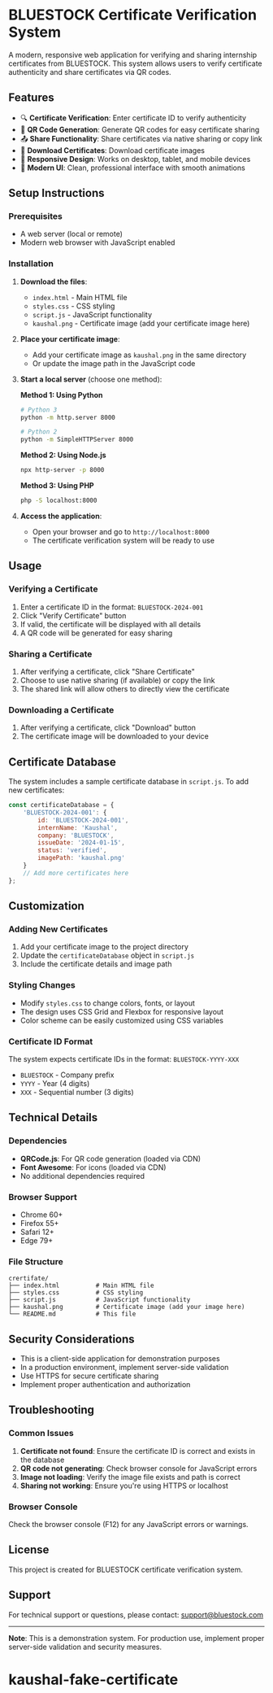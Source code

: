 # BLUESTOCK Certificate Verification System

A modern, responsive web application for verifying and sharing internship certificates from BLUESTOCK. This system allows users to verify certificate authenticity and share certificates via QR codes.

## Features

- 🔍 **Certificate Verification**: Enter certificate ID to verify authenticity
- 📱 **QR Code Generation**: Generate QR codes for easy certificate sharing
- 📤 **Share Functionality**: Share certificates via native sharing or copy link
- 💾 **Download Certificates**: Download certificate images
- 📱 **Responsive Design**: Works on desktop, tablet, and mobile devices
- 🎨 **Modern UI**: Clean, professional interface with smooth animations

## Setup Instructions

### Prerequisites
- A web server (local or remote)
- Modern web browser with JavaScript enabled

### Installation

1. **Download the files**:
   - `index.html` - Main HTML file
   - `styles.css` - CSS styling
   - `script.js` - JavaScript functionality
   - `kaushal.png` - Certificate image (add your certificate image here)

2. **Place your certificate image**:
   - Add your certificate image as `kaushal.png` in the same directory
   - Or update the image path in the JavaScript code

3. **Start a local server** (choose one method):

   **Method 1: Using Python**
   ```bash
   # Python 3
   python -m http.server 8000
   
   # Python 2
   python -m SimpleHTTPServer 8000
   ```

   **Method 2: Using Node.js**
   ```bash
   npx http-server -p 8000
   ```

   **Method 3: Using PHP**
   ```bash
   php -S localhost:8000
   ```

4. **Access the application**:
   - Open your browser and go to `http://localhost:8000`
   - The certificate verification system will be ready to use

## Usage

### Verifying a Certificate

1. Enter a certificate ID in the format: `BLUESTOCK-2024-001`
2. Click "Verify Certificate" button
3. If valid, the certificate will be displayed with all details
4. A QR code will be generated for easy sharing

### Sharing a Certificate

1. After verifying a certificate, click "Share Certificate"
2. Choose to use native sharing (if available) or copy the link
3. The shared link will allow others to directly view the certificate

### Downloading a Certificate

1. After verifying a certificate, click "Download" button
2. The certificate image will be downloaded to your device

## Certificate Database

The system includes a sample certificate database in `script.js`. To add new certificates:

```javascript
const certificateDatabase = {
    'BLUESTOCK-2024-001': {
        id: 'BLUESTOCK-2024-001',
        internName: 'Kaushal',
        company: 'BLUESTOCK',
        issueDate: '2024-01-15',
        status: 'verified',
        imagePath: 'kaushal.png'
    }
    // Add more certificates here
};
```

## Customization

### Adding New Certificates

1. Add your certificate image to the project directory
2. Update the `certificateDatabase` object in `script.js`
3. Include the certificate details and image path

### Styling Changes

- Modify `styles.css` to change colors, fonts, or layout
- The design uses CSS Grid and Flexbox for responsive layout
- Color scheme can be easily customized using CSS variables

### Certificate ID Format

The system expects certificate IDs in the format: `BLUESTOCK-YYYY-XXX`
- `BLUESTOCK` - Company prefix
- `YYYY` - Year (4 digits)
- `XXX` - Sequential number (3 digits)

## Technical Details

### Dependencies

- **QRCode.js**: For QR code generation (loaded via CDN)
- **Font Awesome**: For icons (loaded via CDN)
- No additional dependencies required

### Browser Support

- Chrome 60+
- Firefox 55+
- Safari 12+
- Edge 79+

### File Structure

```
crertifate/
├── index.html          # Main HTML file
├── styles.css          # CSS styling
├── script.js           # JavaScript functionality
├── kaushal.png         # Certificate image (add your image here)
└── README.md           # This file
```

## Security Considerations

- This is a client-side application for demonstration purposes
- In a production environment, implement server-side validation
- Use HTTPS for secure certificate sharing
- Implement proper authentication and authorization

## Troubleshooting

### Common Issues

1. **Certificate not found**: Ensure the certificate ID is correct and exists in the database
2. **QR code not generating**: Check browser console for JavaScript errors
3. **Image not loading**: Verify the image file exists and path is correct
4. **Sharing not working**: Ensure you're using HTTPS or localhost

### Browser Console

Check the browser console (F12) for any JavaScript errors or warnings.

## License

This project is created for BLUESTOCK certificate verification system.

## Support

For technical support or questions, please contact: support@bluestock.com

---

**Note**: This is a demonstration system. For production use, implement proper server-side validation and security measures.
# kaushal-fake-certificate
